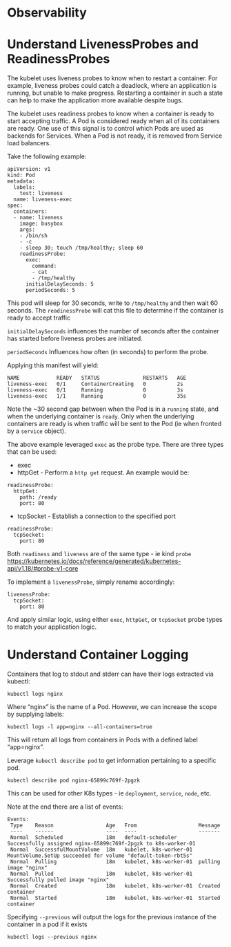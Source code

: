 # Observability

# Understand LivenessProbes and ReadinessProbes

The kubelet uses liveness probes to know when to restart a container. For example, liveness probes could catch a deadlock, where an application is running, but unable to make progress. Restarting a container in such a state can help to make the application more available despite bugs.

The kubelet uses readiness probes to know when a container is ready to start accepting traffic. A Pod is considered ready when all of its containers are ready. One use of this signal is to control which Pods are used as backends for Services. When a Pod is not ready, it is removed from Service load balancers.

Take the following example:

```
apiVersion: v1
kind: Pod
metadata:
  labels:
    test: liveness
  name: liveness-exec
spec:
  containers:
  - name: liveness
    image: busybox
    args:
    - /bin/sh
    - -c
    - sleep 30; touch /tmp/healthy; sleep 60 
    readinessProbe:
      exec:
        command:
        - cat
        - /tmp/healthy
      initialDelaySeconds: 5
      periodSeconds: 5

```

This pod will sleep for 30 seconds, write to `/tmp/healthy` and then wait 60 seconds. The `readinessProbe` will cat this file to determine if the container is ready to accept traffic

`initialDelaySeconds` influences the number of seconds after the container has started before liveness probes are initiated.

`periodSeconds` Influences how often (in seconds) to perform the probe.

Applying this manifest will yield:

```
NAME            READY   STATUS              RESTARTS   AGE
liveness-exec   0/1     ContainerCreating   0          2s
liveness-exec   0/1     Running             0          3s
liveness-exec   1/1     Running             0          35s
```

Note the ~30 second gap between when the Pod is in a `running` state, and when the underlying container is `ready`. Only when the underlying containers are ready is when traffic will be sent to the Pod (ie when fronted by a `service` object).

The above example leveraged `exec` as the probe type. There are three types that can be used:

* exec
* httpGet - Perform a `http get` request. An example would be:
```
readinessProbe:
  httpGet:
    path: /ready
    port: 80
```

* tcpSocket - Establish a connection to the specified port

```
readinessProbe:
  tcpSocket:
    port: 80
```

Both `readiness` and `liveness` are of the same type - ie kind `probe` https://kubernetes.io/docs/reference/generated/kubernetes-api/v1.18/#probe-v1-core

To implement a `livenessProbe`, simply rename accordingly:

```
livenessProbe:
  tcpSocket:
    port: 80
```

And apply similar logic, using either `exec`, `httpGet`, or `tcpSocket` probe types to match your application logic.

# Understand Container Logging

Containers that log to stdout and stderr can have their logs extracted via kubectl:

```
kubectl logs nginx
```

Where “nginx” is the name of a Pod. However, we can increase the scope by supplying labels:

```
kubectl logs -l app=nginx --all-containers=true
```

This will return all logs from containers in Pods with a defined label “app=nginx”.

Leverage `kubectl describe pod` to get information pertaining to a specific pod.

```
kubectl describe pod nginx-65899c769f-2pgzk
```

This can be used for other K8s types - ie `deployment`, `service`, `node`, etc.

Note at the end there are a list of events:


```
Events:
 Type    Reason                 Age   From                    Message
 ----    ------                 ----  ----                    -------
 Normal  Scheduled              18m   default-scheduler       Successfully assigned nginx-65899c769f-2pgzk to k8s-worker-01
 Normal  SuccessfulMountVolume  18m   kubelet, k8s-worker-01  MountVolume.SetUp succeeded for volume "default-token-rbt5s"
 Normal  Pulling                18m   kubelet, k8s-worker-01  pulling image "nginx"
 Normal  Pulled                 18m   kubelet, k8s-worker-01  Successfully pulled image "nginx"
 Normal  Created                18m   kubelet, k8s-worker-01  Created container
 Normal  Started                18m   kubelet, k8s-worker-01  Started container
```
Specifying `--previous` will output the logs for the previous instance of the container in a pod if it exists

```
kubectl logs --previous nginx
```
